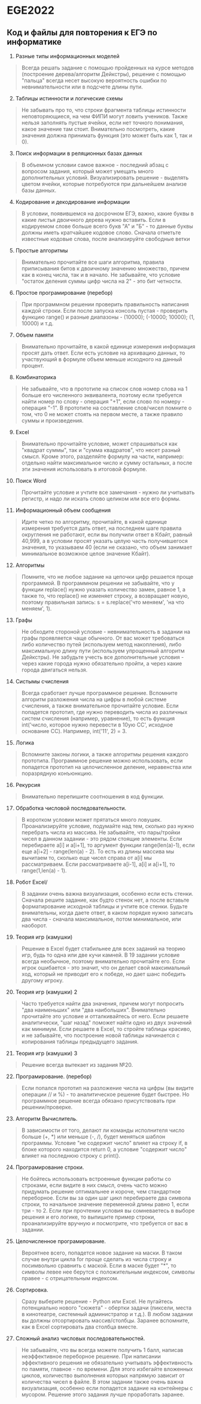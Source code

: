 # EGE2022
Код и файлы для повторения к ЕГЭ по информатике
-----------
1. Разные типы информационных моделей
> Всегда решать задание с помощью пройденных на курсе методов (построение дерева/алгоритм Дейкстры), решение с помощью "пальца" всегда несет высокую вероятность ошибки по невнимательности или в подсчете длины пути. 
2. Таблицы истинности и логические схемы
> Не забывать про то, что строки фрагмента таблицы истинности неповторяющиеся, на чем ФИПИ могут ловить учеников. Также нельзя заполнять пустые ячейки, если нет точного понимания, какое значение там стоит. Внимательно посмотреть, какие значения должна принимать функция (это может быть как 1, так и 0).
3. Поиск информации в реляционных базах данных
> В объемном условии самое важное - последний абзац с вопросом задания, который может умещать много дополнительных условий. Визуализировать решение - выделять цветом ячейки, которые потребуются при дальнейшем анализе базы данных. 
4. Кодирование и декодирование информации
> В условии, появившемся на досрочном ЕГЭ, важно, какие буквы в какие листья двоичного дерева нужно вставить. Если в кодируемом слове больше всего букв "А" и "Б" - то данные буквы должны иметь кратчайшее кодовое слово. Сначала отметьте известные кодовые слова, после анализируйте свободные ветки
5. Простые алгоритмы
>Внимательно прочитайте все шаги алгоритма, правила приписывания битов к двоичному значению множество, причем как в конец числа, так и в начало. Не забывайте, что условие "остаток деления суммы цифр числа на 2" - это бит четности.

6. Простое програмирование (перебор)
>При программном решении проверить правильность написания каждой строки. Если после запуска консоль пустая - проверить функцию range() и разные диапазоны - (10000); (-10000; 10000); (1, 10000) и т.д.

7. Объем памяти
> Внимательно прочитайте, в какой единице измерения информация просят дать ответ. Если есть условие на архивацию данных, то участвующий в формуле объем меньше исходного на данный процент.

8. Комбинаторика
> Не забывайте, что в прототипе на список слов номер слова на 1 больше его численного эквивалента, поэтому если требуется найти номер по слову - операция "+1", если слово по номеру - операция "-1". В прототипе на составление слов/чисел помните о том, что 0 не может стоять на первом месте, а также правило суммы и произведения.

9. Excel
> Внимательно прочитайте условие, может спрашиваться как "квадрат суммы", так и "сумма квадратов", что несет разный смысл. Кроме этого, разделяйте формулу на части, например: отдельно найти максимальное число и сумму остальных, а после эти значения использовать в итоговой формуле.

10. Поиск Word
> Прочитайте условие и учтите все замечания - нужно ли учитывать регистр, и надо ли искать слово целиком или все его формы.

11. Информационный объем сообщения
> Идите четко по алгоритму, прочитайте, в какой единице измерения требуется дать ответ, на последнем шаге правила округления не работают, если вы получили ответ в Кбайт, равный 40,999, а в условии просят указать целую часть получившегося значения, то указываем 40 (если не сказано, что объем занимает минимальное возможное целое значение Кбайт).

12. Алгоритмы
> Помните, что не любое задание на цепочки цифр решается проще программой. В программном решении не забывайте, что у функции replace() нужно указать количество замен, равное 1, а также то, что replace() не изменяет строку, а возвращает новую, поэтому правильная запись: s = s.replace('что меняем', 'на что меняем', 1).

13. Графы
> Не обходите стороной условие - невнимательность в задании на графы проявляется чаще обычного. От вас может требоваться либо количество путей (используем метод накопления), либо максимальную длину пути (используем упрощенный алгоритм Дейкстры). Не забудьте учесть все дополнительные условия - через какие города нужно обязательно пройти, а через какие города двигаться нельзя.

14. Систымы счисления
> Всегда сработает лучше программное решение. Вспомните алгоритм разложения числа на цифры в любой системе счисления, а также внимательное прочитайте условие. Если попадется прототип, где нужно переводить числа из различных систем счисления (например, уравнение), то есть функция int('число, которое нужно перевести в 10ую СС', исходное основание СС). Например, int('11', 2) = 3.

15. Логика
> Вспомните законы логики, а также алгоритмы решения каждого прототипа. Программное решение можно использовать, если попадется прототип на целочисленное деление, неравенства или поразрядную конъюнкцию.

16. Рекурсия
> Внимательно перепишите соотношения в код функции.

17. Обработка числовой последовательности.
> В коротком условии может прятаться много ловушек. Проанализируйте условие, подумайте над тем, сколько раз нужно перебрать числа из массива. Не забывайте, что пары/тройки чисел в данном задании - это рядом стоящие элементы. Если перебираете a[i] и a[i+1], то аргумент функции range(len(a)-1), если еще a[i+2] - range(len(a) - 2). То есть из длины массива мы вычитаем то, сколько еще чисел справа от a[i] мы рассматриваем. Если рассматриваете a[i-1], a[i] и a[i+1], то range(1,len(a) - 1).

18. Робот Excel/
> В задании очень важна визуализация, особенно если есть стенки. Сначала решите задание, как будто стенок нет, а после вставьте форматирование исходной таблицы и учтите все стенки. Будьте внимательны, когда даете ответ, в каком порядке нужно записать два числа - сначала максимальное, потом минимальное, или наоборот.

19. Теория игр (камушки)
> Решение в Excel будет стабильнее для всех заданий на теорию игр, будь то одна или две кучи камней. В 19 задании условие всегда необычное, поэтому внимательно прочитайте его. Если игрок ошибается - это значит, что он делает свой максимальный ход, который не приводит его к победе, но дает шанс победить другому игроку.

20. Теория игр (камушки) 2
> Часто требуется найти два значения, причем могут попросить "два наименьших" или "два наибольших". Внимательно прочитайте это условие и отталкивайтесь от него. Если решаете аналитически, "шаг назад" поможет найти одно из двух значений как минимум. Если решаете в Excel, то стройте таблицы красиво, и не забывайте, что построение новой таблицы начинается с копирования таблицы предыдущего задания.

21. Теория игр (камушки) 3
> Решение всегда вытекает из задания №20.

22. Програмирование. (перебор) 
> Если попался прототип на разложение числа на цифры (вы видите операции // и %) - то аналитическое решение будет быстрее. Но программное решение всегда обязано присутствовать при решении/проверке.

23. Алгоритм Вычислитель.
> В зависимости от того, делают ли команды исполнителя число больше (+, *) или меньше (-, /), будет меняться шаблон программы. Условие "не содержит число" влияет на строку if, в блоке которого находится return 0, а условие "содержит число" влияет на последнюю строку с print().

24. Програмирование строки.
> Не бойтесь использовать встроенные функции работы со строками, если видите в них смысл, очень часто можно придумать решение оптимальнее и короче, чем стандартное переборное. Если вы за один шаг цикл перебираете два символа строки, то начальное значение переменной длины равно 1, если три - то 2. Если при прочтении условия вы сомневаетесь в выборе решения и его логике, то выпишите пример строки, проанализируйте вручную и посмотрите, что требуется от вас в задании.

25. Целочисленное програмирование.
> Вероятнее всего, попадется новое задание на маски. В таком случае внутри цикла for проще сделать из числа строку и посимвольно сравнить с маской. Если в маске будет "*", то символы левее нее берутся с положительным индексом, символы правее - с отрицательным индексом.

26. Сортировка.
> Сразу выберите решение - Python или Excel. Не пугайтесь потенциально нового "сюжета" - обертки задачи (пиксели, места в кинотеатре, системный администратор и т.д.). В любом задании вы должны отсортировать массив/столбцы. Заранее вспомните, как в Excel сортировать два столбца вместе.

27. Сложный анализ числовых последовательностей.
> Не забывайте, что вы всегда можете получить 1 балл, написав неэффективное переборное решение. При написании эффективного решения не обязательно учитывать эффективность по памяти, главное - по времени. Для этого избегайте вложенных циклов, количество выполнения которых напрямую зависит от количества чисел в файле. В этом задании также очень важна визуализация, особенно если попадется задание на контейнеры с мусором. Решение этого задания лучше проработать заранее. 